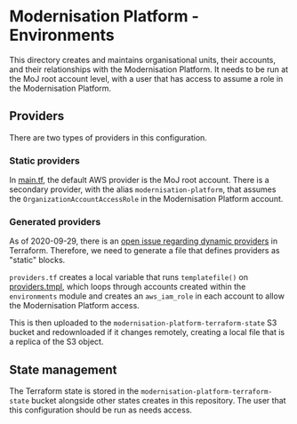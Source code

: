 # Modernisation Platform - Environments

This directory creates and maintains organisational units, their accounts, and their relationships with the Modernisation Platform. It needs to be run at the MoJ root account level, with a user that has access to assume a role in the Modernisation Platform.

## Providers
There are two types of providers in this configuration.

### Static providers
In [main.tf](main.tf), the default AWS provider is the MoJ root account. There is a secondary provider, with the alias `modernisation-platform`, that assumes the `OrganizationAccountAccessRole` in the Modernisation Platform account.

### Generated providers
As of 2020-09-29, there is an [open issue regarding dynamic providers](https://github.com/hashicorp/terraform/issues/24476) in Terraform. Therefore, we need to generate a file that defines providers as "static" blocks.

`providers.tf` creates a local variable that runs `templatefile()` on [providers.tmpl](providers.tmpl), which loops through accounts created within the `environments` module and creates an `aws_iam_role` in each account to allow the Modernisation Platform access.

This is then uploaded to the `modernisation-platform-terraform-state` S3 bucket and redownloaded if it changes remotely, creating a local file that is a replica of the S3 object.

## State management
The Terraform state is stored in the `modernisation-platform-terraform-state` bucket alongside other states creates in this repository. The user that this configuration should be run as needs access.
